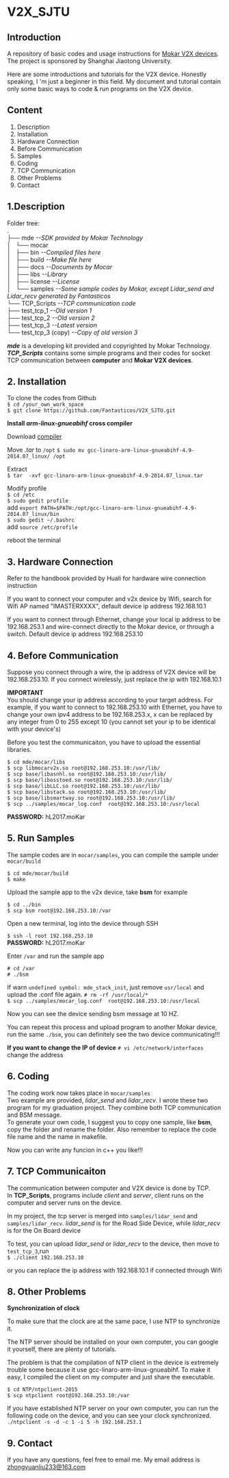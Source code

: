 # V2X_SJTU
## Introduction
A repository of basic codes and usage instructions for [Mokar V2X devices](https://www.huali-tec.com/project.php). The project is sponsored by Shanghai Jiaotong University.

Here are some introductions and tutorials for the V2X device. Honestly speaking, I 'm just a beginner in this field. My document and tutorial contain only some basic ways to code & run programs on the V2X device.

## Content
1. Description
2. Installation
3. Hardware Connection
4. Before Communication
5. Samples
6. Coding
7. TCP Communication
8. Other Problems
9. Contact

## 1.Description
Folder tree:  
.  
├── mde *--SDK provided by Mokar Technology*  
│   └── mocar  
│       ├── bin *--Compiled files here*  
│       ├── build *--Make file here*  
│       ├── docs *--Documents by Mocar*  
│       ├── libs *--Library*  
│       ├── license *--License*  
│       └── samples *--Some sample codes by Mokar, except Lidar_send and Lidar_recv generated by Fantasticos*  
└── TCP_Scripts *--TCP communication code*  
    ├── test_tcp_1 *--Old version 1*  
    ├── test_tcp_2 *--Old version 2*  
    ├── test_tcp_3 *--Latest version*  
    └── test_tcp_3 (copy) *--Copy of old version 3*  

***mde*** is a developing kit provided and copyrighted by Mokar Technology.  
***TCP_Scripts*** contains some simple programs and their codes for socket TCP communication between **computer** and **Mokar V2X devices**.  

## 2. Installation
To clone the codes from Github  
`$ cd /your_own_work_space`  
`$ git clone https://github.com/Fantasticos/V2X_SJTU.git`  

**Install *arm-linux-gnueabihf* cross compiler**  

Download [compiler](https://pan.baidu.com/s/1o6HW8bS#list/path=%2Fshare)  

Move *.tar* to `/opt`
`$ sudo mv gcc-linaro-arm-linux-gnueabihf-4.9-2014.07_linux/ /opt`  

Extract  
`$ tar  -xvf gcc-linaro-arm-linux-gnueabihf-4.9-2014.07_linux.tar`  

Modify profile  
`$ cd /etc`  
`$ sudo gedit profile`  
add `export PATH=$PATH:/opt/gcc-linaro-arm-linux-gnueabihf-4.9-2014.07_linux/bin`  
`$ sudo gedit ~/.bashrc`  
add `source /etc/profile`  

reboot the terminal  

## 3. Hardware Connection
Refer to the handbook provided by Huali for hardware wire connection instruction

If you want to connect your computer and v2x device by Wifi, search for Wifi AP named "IMASTERXXXX", default device ip address 192.168.10.1  

If you want to connect through Ethernet, change your local ip address to be 192.168.253.1 and wire-connect directly to the Mokar device, or through a switch. Default device ip address 192.168.253.10


## 4. Before Communication
Suppose you connect through a wire, the ip address of V2X device will be 192.168.253.10. If you connect wirelessly, just replace the ip with 192.168.10.1  

**IMPORTANT**   
You should change your ip address according to your target address. For example, if you want to connect to 192.168.253.10 with Ethernet, you have to change your own ipv4 address to be 192.168.253.x, x can be replaced by any integer from 0 to 255 except 10 (you cannot set your ip to be identical with your device's)

Before you test the communicaiton, you have to upload the essential libraries.

```
$ cd mde/mocar/libs  
$ scp libmocarv2x.so root@192.168.253.10:/usr/lib/  
$ scp base/libasnhl.so root@192.168.253.10:/usr/lib/  
$ scp base/libosstoed.so root@192.168.253.10:/usr/lib/  
$ scp base/libLLC.so root@192.168.253.10:/usr/lib/  
$ scp base/libstack.so root@192.168.253.10:/usr/lib/  
$ scp base/libsmartway.so root@192.168.253.10:/usr/lib/  
$ scp ../samples/mocar_log.conf  root@192.168.253.10:/usr/local  
```

  **PASSWORD:** hL2017.moKar  

## 5. Run Samples
The sample codes are in `mocar/samples`, you can compile the sample under `mocar/build`  

```
$ cd mde/mocar/build
$ make
```
Upload the sample app to the v2x device, take **bsm** for example  

```
$ cd ../bin
$ scp bsm root@192.168.253.10:/var
```
Open a new terminal, log into the device through SSH  

`$ ssh -l root 192.168.253.10`  
  **PASSWORD:** hL2017.moKar  

Enter `/var` and run the sample app

`# cd /var`  
`# ./bsm`

If warn `undefined symbol: mde_stack_init`, just remove `usr/local` and upload the .conf file again.
`# rm -rf /usr/local/*`  
`$ scp ../samples/mocar_log.conf  root@192.168.253.10:/usr/local`  

Now you can see the device sending bsm message at 10 HZ.  

You can repeat this process and upload program to another Mokar device, run the same `./bsm`, you can definitely see the two device communicating!!!

  **If you want to change the IP of device**
`# vi /etc/network/interfaces`  
change the address

## 6. Coding
The coding work now takes place in `mocar/samples`  
Two example are provided, *lidar_send* and *lidar_recv*. I wrote these two program for my graduation project. They combine both TCP communication and BSM message.  
To generate your own code, I suggest you to copy one sample, like **bsm**, copy the folder and rename the folder. Also remember to replace the code file name and the name in makefile.   

Now you can write any funcion in c++ you like!!!  

## 7. TCP Communicaiton

The communication between computer and V2X device is done by TCP.  
In **TCP_Scripts**, programs include *client* and *server*, client runs on the computer and server runs on the device.  

In my project, the tcp server is merged into `samples/lidar_send` and `samples/lidar_recv`. *lidar_send* is for the Road Side Device, while *lidar_recv* is for the On Board device  

To test, you can upload *lidar_send* or *lidar_recv* to the device, then move to `test_tcp_3`,run  
`$ ./client 192.168.253.10`  

or you can replace the ip address with 192.168.10.1 if connected through Wifi  

## 8. Other Problems
**Synchronization of clock**  

To make sure that the clock are at the same pace, I use NTP to synchronize it.  

The NTP server should be installed on your own computer, you can google it yourself, there are plenty of tutorials.  

The problem is that the compilation of NTP client in the device is extremely trouble some because it use gcc-linaro-arm-linux-gnueabihf. To make it easy, I compiled the client on my computer and just share the executable.  


`$ cd NTP/ntpclient-2015`  
`$ scp ntpclient root@192.168.253.10:/var`

If you have established NTP server on your own computer, you can run the following code on the device, and you can see your clock synchronized.  
`./ntpclient -s -d -c 1 -i 5 -h 192.168.253.1`  

## 9. Contact
If you have any questions, feel free to email me. My email address is zhongyuanliu233@163.com

